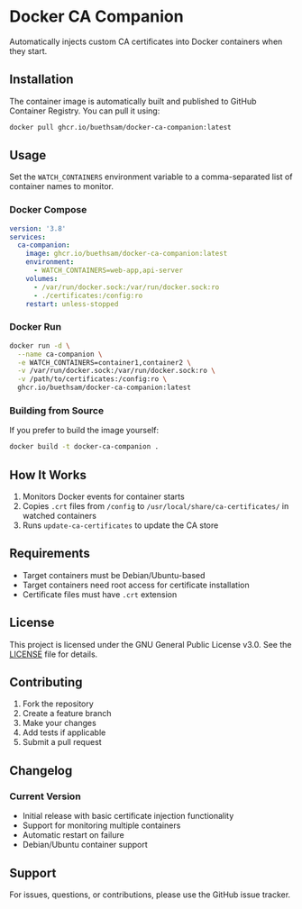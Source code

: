 # Docker CA Companion

Automatically injects custom CA certificates into Docker containers when they start.

## Installation

The container image is automatically built and published to GitHub Container Registry. You can pull it using:

```bash
docker pull ghcr.io/buethsam/docker-ca-companion:latest
```

## Usage

Set the `WATCH_CONTAINERS` environment variable to a comma-separated list of container names to monitor.

### Docker Compose

```yaml
version: '3.8'
services:
  ca-companion:
    image: ghcr.io/buethsam/docker-ca-companion:latest
    environment:
      - WATCH_CONTAINERS=web-app,api-server
    volumes:
      - /var/run/docker.sock:/var/run/docker.sock:ro
      - ./certificates:/config:ro
    restart: unless-stopped
```

### Docker Run

```bash
docker run -d \
  --name ca-companion \
  -e WATCH_CONTAINERS=container1,container2 \
  -v /var/run/docker.sock:/var/run/docker.sock:ro \
  -v /path/to/certificates:/config:ro \
  ghcr.io/buethsam/docker-ca-companion:latest
```

### Building from Source

If you prefer to build the image yourself:

```bash
docker build -t docker-ca-companion .
```

## How It Works

1. Monitors Docker events for container starts
2. Copies `.crt` files from `/config` to `/usr/local/share/ca-certificates/` in watched containers
3. Runs `update-ca-certificates` to update the CA store

## Requirements

- Target containers must be Debian/Ubuntu-based
- Target containers need root access for certificate installation
- Certificate files must have `.crt` extension

## License

This project is licensed under the GNU General Public License v3.0. See the [LICENSE](LICENSE) file for details.

## Contributing

1. Fork the repository
2. Create a feature branch
3. Make your changes
4. Add tests if applicable
5. Submit a pull request

## Changelog

### Current Version
- Initial release with basic certificate injection functionality
- Support for monitoring multiple containers
- Automatic restart on failure
- Debian/Ubuntu container support

## Support

For issues, questions, or contributions, please use the GitHub issue tracker.
